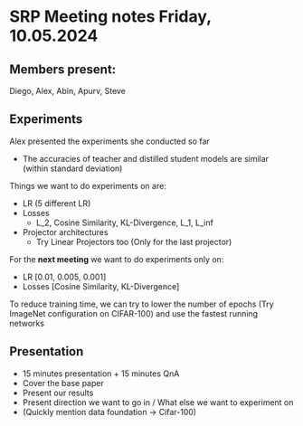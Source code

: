 # SRP Meeting notes Friday, 10.05.2024

## Members present:
Diego, Alex, Abin, Apurv, Steve

## Experiments

Alex presented the experiments she conducted so far
* The accuracies of teacher and distilled student models are similar (within standard deviation)

Things we want to do experiments on are:
* LR (5 different LR)
* Losses 
    * L_2, Cosine Similarity, KL-Divergence, L_1, L_inf
* Projector architectures
    * Try Linear Projectors too (Only for the last projector)

For the **next meeting** we want to do experiments only on:
* LR [0.01, 0.005, 0.001]
* Losses [Cosine Similarity, KL-Divergence]

To reduce training time, we can try to lower the number of epochs (Try ImageNet configuration on CIFAR-100) and use the fastest running networks

## Presentation

* 15 minutes presentation + 15 minutes QnA
* Cover the base paper 
* Present our results
* Present direction we want to go in / What else we want to experiment on
* (Quickly mention data foundation -> Cifar-100)


